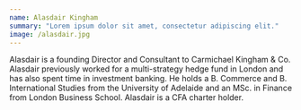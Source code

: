```yaml
---
name: Alasdair Kingham
summary: "Lorem ipsum dolor sit amet, consectetur adipiscing elit."
image: /alasdair.jpg
---
```


Alasdair is a founding Director and Consultant to Carmichael Kingham & Co.
Alasdair previously worked for a multi-strategy hedge fund in London and
has also spent time in investment banking. He holds a B. Commerce and B.
International Studies from the University of Adelaide and an MSc. in
Finance from London Business School. Alasdair is a CFA charter holder.
